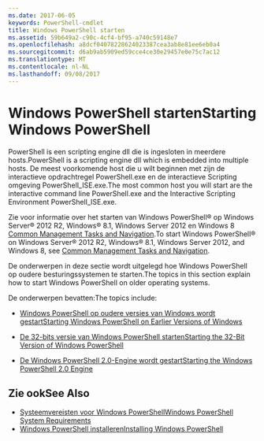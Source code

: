 ```yaml
---
ms.date: 2017-06-05
keywords: PowerShell-cmdlet
title: Windows PowerShell starten
ms.assetid: 59b649a2-c90c-4cf4-bf95-a740c59148e7
ms.openlocfilehash: a8dcf04078228624023387cea3ab8e81ee6eb0a4
ms.sourcegitcommit: d6ab9ab5909ed59cce4ce30e29457e0e75c7ac12
ms.translationtype: MT
ms.contentlocale: nl-NL
ms.lasthandoff: 09/08/2017
---
```

# <a name="starting-windows-powershell"></a><span data-ttu-id="24fc4-103">Windows PowerShell starten</span><span class="sxs-lookup"><span data-stu-id="24fc4-103">Starting Windows PowerShell</span></span>
<span data-ttu-id="24fc4-104">PowerShell is een scripting engine dll die is ingesloten in meerdere hosts.</span><span class="sxs-lookup"><span data-stu-id="24fc4-104">PowerShell is a scripting engine dll which is embedded into multiple hosts.</span></span>  <span data-ttu-id="24fc4-105">De meest voorkomende host die u wilt beginnen met zijn de interactieve opdrachtregel PowerShell.exe en de interactieve Scripting omgeving PowerShell_ISE.exe.</span><span class="sxs-lookup"><span data-stu-id="24fc4-105">The most common host you will start are the interactive command line PowerShell.exe and the Interactive Scripting Environment PowerShell_ISE.exe.</span></span>  

<span data-ttu-id="24fc4-106">Zie voor informatie over het starten van Windows PowerShell® op Windows Server® 2012 R2, Windows® 8.1, Windows Server 2012 en Windows 8 [Common Management Tasks and Navigation](http://technet.microsoft.com/library/hh831491.aspx).</span><span class="sxs-lookup"><span data-stu-id="24fc4-106">To start Windows PowerShell® on Windows Server® 2012 R2, Windows® 8.1, Windows Server 2012, and Windows 8, see [Common Management Tasks and Navigation](http://technet.microsoft.com/library/hh831491.aspx).</span></span>

<span data-ttu-id="24fc4-107">De onderwerpen in deze sectie wordt uitgelegd hoe Windows PowerShell op oudere besturingssystemen te starten.</span><span class="sxs-lookup"><span data-stu-id="24fc4-107">The topics in this section explain how to start Windows PowerShell on older operating systems.</span></span>

<span data-ttu-id="24fc4-108">De onderwerpen bevatten:</span><span class="sxs-lookup"><span data-stu-id="24fc4-108">The topics include:</span></span>

- [<span data-ttu-id="24fc4-109">Windows PowerShell op oudere versies van Windows wordt gestart</span><span class="sxs-lookup"><span data-stu-id="24fc4-109">Starting Windows PowerShell on Earlier Versions of Windows</span></span>](Starting-Windows-PowerShell-on-Earlier-Versions-of-Windows.md)

- [<span data-ttu-id="24fc4-110">De 32-bits versie van Windows PowerShell starten</span><span class="sxs-lookup"><span data-stu-id="24fc4-110">Starting the 32-Bit Version of Windows PowerShell</span></span>](Starting-the-32-Bit-Version-of-Windows-PowerShell.md)

- [<span data-ttu-id="24fc4-111">De Windows PowerShell 2.0-Engine wordt gestart</span><span class="sxs-lookup"><span data-stu-id="24fc4-111">Starting the Windows PowerShell 2.0 Engine</span></span>](Starting-the-Windows-PowerShell-2.0-Engine.md)

## <a name="see-also"></a><span data-ttu-id="24fc4-112">Zie ook</span><span class="sxs-lookup"><span data-stu-id="24fc4-112">See Also</span></span>
- [<span data-ttu-id="24fc4-113">Systeemvereisten voor Windows PowerShell</span><span class="sxs-lookup"><span data-stu-id="24fc4-113">Windows PowerShell System Requirements</span></span>](Windows-PowerShell-System-Requirements.md)
- [<span data-ttu-id="24fc4-114">Windows PowerShell installeren</span><span class="sxs-lookup"><span data-stu-id="24fc4-114">Installing Windows PowerShell</span></span>](Installing-Windows-PowerShell.md)

